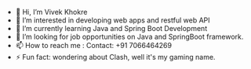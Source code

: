 - 👋 Hi, I’m Vivek Khokre
- 👀 I’m interested in developing web apps and restful web API
- 🌱 I’m currently learning Java and Spring Boot Development
- 💞️ I’m looking for job opportunities on Java and SpringBoot framework.
- 📫 How to reach me : Contact: +91 7066464269
- ⚡ Fun fact: wondering about Clash, well it's my gaming name.

<!---
VivekClash/VivekClash is a ✨ special ✨ repository because its `README.md` (this file) appears on your GitHub profile.
You can click the Preview link to take a look at your changes.
--->
